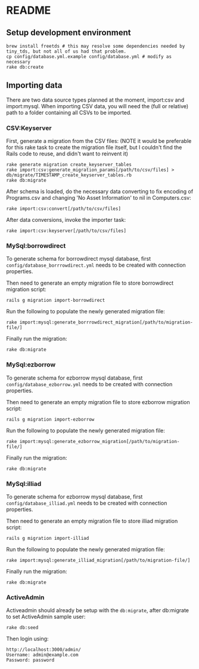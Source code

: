 # README

## Setup development environment

    brew install freetds # this may resolve some dependencies needed by tiny_tds, but not all of us had that problem.
    cp config/database.yml.example config/database.yml # modify as necessary
    rake db:create

## Importing data

There are two data source types planned at the moment, import:csv and import:mysql.
When importing CSV data, you will need the (full or relative) path to a folder containing all CSVs to be imported.

### CSV:Keyserver

First, generate a migration from the CSV files:
(NOTE it would be preferable for this rake task to create the migration file itself,
but I couldn't find the Rails code to reuse, and didn't want to reinvent it)

    rake generate migration create_keyserver_tables
    rake import:csv:generate_migration_params[/path/to/csv/files] > db/migrate/TIMESTAMP_create_keyserver_tables.rb
    rake db:migrate

After schema is loaded, do the necessary data converting to fix encoding of Programs.csv and changing 'No Asset Information' to nil in Computers.csv:

    rake import:csv:convert[/path/to/csv/files]

After data conversions, invoke the importer task:

    rake import:csv:keyserver[/path/to/csv/files]

### MySql:borrowdirect

To generate schema for borrowdirect mysql database, first `config/database_borrrowdirect.yml` needs to be created with connection properties.

Then need to generate an empty migration file to store borrowdirect migration script:

    rails g migration import-borrowdirect

Run the following to populate the newly generated migration file:

    rake import:mysql:generate_borrrowdirect_migration[/path/to/migration-file/]

Finally run the migration:

    rake db:migrate

### MySql:ezborrow

To generate schema for ezborrow mysql database, first `config/database_ezborrow.yml` needs to be created with connection properties.

Then need to generate an empty migration file to store ezborrow migration script:

    rails g migration import-ezborrow

Run the following to populate the newly generated migration file:

    rake import:mysql:generate_ezborrow_migration[/path/to/migration-file/]

Finally run the migration:

    rake db:migrate

### MySql:illiad

To generate schema for ezborrow mysql database, first `config/database_illiad.yml` needs to be created with connection properties.

Then need to generate an empty migration file to store illiad migration script:

    rails g migration import-illiad

Run the following to populate the newly generated migration file:

    rake import:mysql:generate_illiad_migration[/path/to/migration-file/]

Finally run the migration:

    rake db:migrate

### ActiveAdmin

Activeadmin should already be setup with the `db:migrate`, after db:migrate to set ActiveAdmin sample user:

    rake db:seed

Then login using:

    http://localhost:3000/admin/
    Username: admin@example.com
    Password: password



